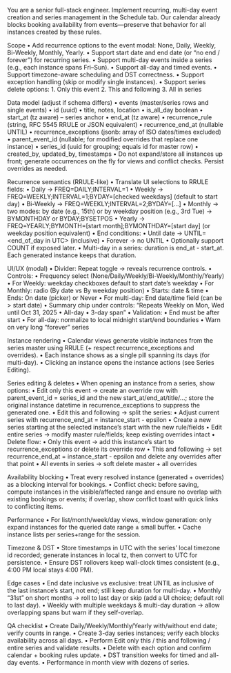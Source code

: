 You are a senior full-stack engineer. Implement recurring, multi-day event creation and series management in the Schedule tab. Our calendar already blocks booking availability from events—preserve that behavior for all instances created by these rules.

Scope
	•	Add recurrence options to the event modal: None, Daily, Weekly, Bi-Weekly, Monthly, Yearly.
	•	Support start date and end date (or “no end / forever”) for recurring series.
	•	Support multi-day events inside a series (e.g., each instance spans Fri–Sun).
	•	Support all-day and timed events.
	•	Support timezone-aware scheduling and DST correctness.
	•	Support exception handling (skip or modify single instances).
	•	Support series delete options:
	1.	Only this event
	2.	This and following
	3.	All in series

Data model (adjust if schema differs)
	•	events (master/series rows and single events)
	•	id (uuid)
	•	title, notes, location
	•	is_all_day boolean
	•	start_at (tz aware) – series anchor
	•	end_at (tz aware)
	•	recurrence_rule (string, RFC 5545 RRULE or JSON equivalent)
	•	recurrence_end_at (nullable UNTIL)
	•	recurrence_exceptions (jsonb: array of ISO dates/times excluded)
	•	parent_event_id (nullable; for modified overrides that replace one instance)
	•	series_id (uuid for grouping; equals id for master row)
	•	created_by, updated_by, timestamps
	•	Do not expand/store all instances up front; generate occurrences on the fly for views and conflict checks. Persist overrides as needed.

Recurrence semantics (RRULE-like)
	•	Translate UI selections to RRULE fields:
	•	Daily → FREQ=DAILY;INTERVAL=1
	•	Weekly → FREQ=WEEKLY;INTERVAL=1;BYDAY=[checked weekdays] (default to start day)
	•	Bi-Weekly → FREQ=WEEKLY;INTERVAL=2;BYDAY=[…]
	•	Monthly → two modes: by date (e.g., 15th) or by weekday position (e.g., 3rd Tue) → BYMONTHDAY or BYDAY;BYSETPOS
	•	Yearly → FREQ=YEARLY;BYMONTH=[start month];BYMONTHDAY=[start day] (or weekday position equivalent)
	•	End conditions:
	•	Until date → UNTIL=<end_of_day in UTC> (inclusive)
	•	Forever → no UNTIL
	•	Optionally support COUNT if exposed later.
	•	Multi-day in a series: duration is end_at - start_at. Each generated instance keeps that duration.

UI/UX (modal)
	•	Divider: Repeat toggle → reveals recurrence controls.
	•	Controls:
	•	Frequency select (None/Daily/Weekly/Bi-Weekly/Monthly/Yearly)
	•	For Weekly: weekday checkboxes default to start date’s weekday
	•	For Monthly: radio (By date vs By weekday position)
	•	Starts: date & time
	•	Ends: On date (picker) or Never
	•	For multi-day: End date/time field (can be > start date)
	•	Summary chip under controls: “Repeats Weekly on Mon, Wed until Oct 31, 2025 • All-day • 3-day span”
	•	Validation:
	•	End must be after start
	•	For all-day: normalize to local midnight start/end boundaries
	•	Warn on very long “forever” series

Instance rendering
	•	Calendar views generate visible instances from the series master using RRULE (+ respect recurrence_exceptions and overrides).
	•	Each instance shows as a single pill spanning its days (for multi-day).
	•	Clicking an instance opens the instance actions (see Series Editing).

Series editing & deletes
	•	When opening an instance from a series, show options:
	•	Edit only this event → create an override row with parent_event_id = series_id and the new start_at/end_at/title/...; store the original instance datetime in recurrence_exceptions to suppress the generated one.
	•	Edit this and following → split the series:
	•	Adjust current series with recurrence_end_at = instance_start - epsilon
	•	Create a new series starting at the selected instance’s start with the new rule/fields
	•	Edit entire series → modify master rule/fields; keep existing overrides intact
	•	Delete flow:
	•	Only this event → add this instance’s start to recurrence_exceptions or delete its override row
	•	This and following → set recurrence_end_at = instance_start - epsilon and delete any overrides after that point
	•	All events in series → soft delete master + all overrides

Availability blocking
	•	Treat every resolved instance (generated + overrides) as a blocking interval for bookings.
	•	Conflict check: before saving, compute instances in the visible/affected range and ensure no overlap with existing bookings or events; if overlap, show conflict toast with quick links to conflicting items.

Performance
	•	For list/month/week/day views, window generation: only expand instances for the queried date range ± small buffer.
	•	Cache instance lists per series+range for the session.

Timezone & DST
	•	Store timestamps in UTC with the series’ local timezone id recorded; generate instances in local tz, then convert to UTC for persistence.
	•	Ensure DST rollovers keep wall-clock times consistent (e.g., 4:00 PM local stays 4:00 PM).

Edge cases
	•	End date inclusive vs exclusive: treat UNTIL as inclusive of the last instance’s start, not end; still keep duration for multi-day.
	•	Monthly “31st” on short months → roll to last day or skip (add a UI choice; default roll to last day).
	•	Weekly with multiple weekdays & multi-day duration → allow overlapping spans but warn if they self-overlap.

QA checklist
	•	Create Daily/Weekly/Monthly/Yearly with/without end date; verify counts in range.
	•	Create 3-day series instances; verify each blocks availability across all days.
	•	Perform Edit only this / this and following / entire series and validate results.
	•	Delete with each option and confirm calendar + booking rules update.
	•	DST transition weeks for timed and all-day events.
	•	Performance in month view with dozens of series.